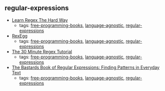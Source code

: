 regular-expressions
---
* [Learn Regex The Hard Way](http://regex.learncodethehardway.org/book/)
    * tags: [free-programming-books](../tags/free-programming-books.md), [language-agnostic](../tags/language-agnostic.md), [regular-expressions](../tags/regular-expressions.md)
* [RexEgg](http://www.rexegg.com)
    * tags: [free-programming-books](../tags/free-programming-books.md), [language-agnostic](../tags/language-agnostic.md), [regular-expressions](../tags/regular-expressions.md)
* [The 30 Minute Regex Tutorial](http://www.codeproject.com/Articles/9099/The-Minute-Regex-Tutorial)
    * tags: [free-programming-books](../tags/free-programming-books.md), [language-agnostic](../tags/language-agnostic.md), [regular-expressions](../tags/regular-expressions.md)
* [The Bastards Book of Regular Expressions: Finding Patterns in Everyday Text](https://leanpub.com/bastards-regexes)
    * tags: [free-programming-books](../tags/free-programming-books.md), [language-agnostic](../tags/language-agnostic.md), [regular-expressions](../tags/regular-expressions.md)
